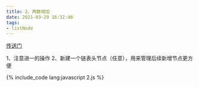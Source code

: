 ```yaml
---
title: 2、两数相加
date: 2021-03-29 16:32:46
tags:
- listNode
---
```

[传送门](https://leetcode-cn.com/problems/add-two-numbers/)

1、注意进一的操作
2、新建一个链表头节点（任意），用来管理后续新增节点更方便

{% include_code lang:javascript 2.js %}